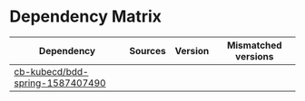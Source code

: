 # Dependency Matrix

Dependency | Sources | Version | Mismatched versions
---------- | ------- | ------- | -------------------
[cb-kubecd/bdd-spring-1587407490](https://github.com/cb-kubecd/bdd-spring-1587407490.git) |  | []() | 
